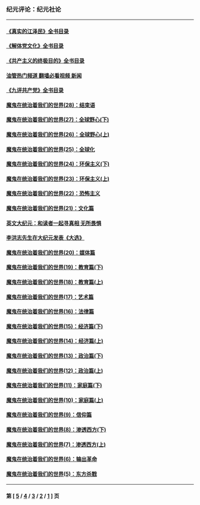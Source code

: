 ### 纪元评论：纪元社论
---
#### [《真实的江泽民》全书目录](../../pages/nsc422/n13721399.md?06020330) 
#### [《解体党文化》全书目录](../../pages/nsc422/n13721157.md?06020330) 
#### [《共产主义的终极目的》全书目录](../../pages/nsc422/n13721048.md?06020330) 
#### [油管热门频道 翻墙必看视频 新闻](ok?06020330)
#### [《九评共产党》全书目录](../../pages/nsc422/n13708085.md?06020330) 
#### [魔鬼在统治着我们的世界(28)：结束语](../../pages/nsc422/n10936246.md?06020330) 
#### [魔鬼在统治着我们的世界(27)：全球野心(下)](../../pages/nsc422/n10928319.md?06020330) 
#### [魔鬼在统治着我们的世界(26)：全球野心(上)](../../pages/nsc422/n10900318.md?06020330) 
#### [魔鬼在统治着我们的世界(25)：全球化](../../pages/nsc422/n10788205.md?06020330) 
#### [魔鬼在统治着我们的世界(24)：环保主义(下)](../../pages/nsc422/n10695307.md?06020330) 
#### [魔鬼在统治着我们的世界(23)：环保主义(上)](../../pages/nsc422/n10688613.md?06020330) 
#### [魔鬼在统治着我们的世界(22)：恐怖主义](../../pages/nsc422/n10614727.md?06020330) 
#### [魔鬼在统治着我们的世界(21)：文化篇](../../pages/nsc422/n10597706.md?06020330) 
#### [英文大纪元：和读者一起寻真相 无所畏惧](../../pages/nsc422/n12542027.md?06020330) 
#### [李洪志先生在大纪元发表《大选》](../../pages/nsc422/n12534746.md?06020330) 
#### [魔鬼在统治着我们的世界(20)：媒体篇](../../pages/nsc422/n10586579.md?06020330) 
#### [魔鬼在统治着我们的世界(19)：教育篇(下)](../../pages/nsc422/n10564808.md?06020330) 
#### [魔鬼在统治着我们的世界(18)：教育篇(上)](../../pages/nsc422/n10526970.md?06020330) 
#### [魔鬼在统治着我们的世界(17)：艺术篇](../../pages/nsc422/n10499093.md?06020330) 
#### [魔鬼在统治着我们的世界(16)：法律篇](../../pages/nsc422/n10485969.md?06020330) 
#### [魔鬼在统治着我们的世界(15)：经济篇(下)](../../pages/nsc422/n10469975.md?06020330) 
#### [魔鬼在统治着我们的世界(14)：经济篇(上)](../../pages/nsc422/n10457370.md?06020330) 
#### [魔鬼在统治着我们的世界(13)：政治篇(下)](../../pages/nsc422/n10448270.md?06020330) 
#### [魔鬼在统治着我们的世界(12)：政治篇(上)](../../pages/nsc422/n10444576.md?06020330) 
#### [魔鬼在统治着我们的世界(11)：家庭篇(下)](../../pages/nsc422/n10440961.md?06020330) 
#### [魔鬼在统治着我们的世界(10)：家庭篇(上)](../../pages/nsc422/n10435448.md?06020330) 
#### [魔鬼在统治着我们的世界(9)：信仰篇](../../pages/nsc422/n10432159.md?06020330) 
#### [魔鬼在统治着我们的世界(8)：渗透西方(下)](../../pages/nsc422/n10429603.md?06020330) 
#### [魔鬼在统治着我们的世界(7)：渗透西方(上)](../../pages/nsc422/n10426013.md?06020330) 
#### [魔鬼在统治着我们的世界(6)：输出革命](../../pages/nsc422/n10421536.md?06020330) 
#### [魔鬼在统治着我们的世界(5)：东方杀戮](../../pages/nsc422/n10417707.md?06020330) 

---
#### 第 [ [5](./5.md?06020330) / [4](./4.md?06020330) / [3](./3.md?06020330) / [2](./2.md?06020330) / [1](./1.md?06020330) ] 页

